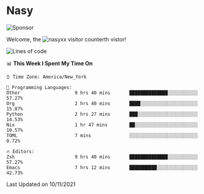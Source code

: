 # Nasy

<!--
<p align="center">
<img height="200" src="https://github-readme-stats.vercel.app/api?username=nasyxx&count_private=true&show_icons=true&theme=dracula&include_all_commits=true"/>
<img height="200" src="https://github-readme-stats.vercel.app/api/top-langs/?username=nasyxx&theme=dracula&hide=html,jupyter+notebook&count_private=true&show_icons=true"/>
</p>

  
----------------
-->

![Sponsor](https://img.shields.io/static/v1.svg?label=Sponsor&message=%E2%9D%A4&logo=GitHub&style=flat&color=pink)
 
Welcome, the ![nasyxx visitor counter](https://count.getloli.com/get/@nasyxx?theme=rule34)th vistor!
 
<!--START_SECTION:waka-->
![Lines of code](https://img.shields.io/badge/From%20Hello%20World%20I%27ve%20Written-5.4%20million%20lines%20of%20code-blue)

📊 **This Week I Spent My Time On** 

```text
⌚︎ Time Zone: America/New_York

💬 Programming Languages: 
Other                    9 hrs 40 mins       ██████████████░░░░░░░░░░░   57.27% 
Org                      2 hrs 40 mins       ████░░░░░░░░░░░░░░░░░░░░░   15.87% 
Python                   2 hrs 27 mins       ███░░░░░░░░░░░░░░░░░░░░░░   14.53% 
Nix                      1 hr 47 mins        ██░░░░░░░░░░░░░░░░░░░░░░░   10.57% 
TOML                     7 mins              ░░░░░░░░░░░░░░░░░░░░░░░░░   0.72%

🔥 Editors: 
Zsh                      9 hrs 40 mins       ██████████████░░░░░░░░░░░   57.27% 
Emacs                    7 hrs 12 mins       ██████████░░░░░░░░░░░░░░░   42.73%

```


 Last Updated on 10/11/2021
<!--END_SECTION:waka-->

<!-- ![visitors](https://visitor-badge.laobi.icu/badge?page_id=nasyxx.nasyxx) -->
